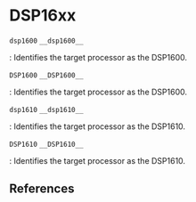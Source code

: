# DSP16xx

`dsp1600`
`__dsp1600__`

: Identifies the target processor as the DSP1600.

`DSP1600`
`__DSP1600__`

: Identifies the target processor as the DSP1600.

`dsp1610`
`__dsp1610__`

: Identifies the target processor as the DSP1610.

`DSP1610`
`__DSP1610__`

: Identifies the target processor as the DSP1610.

## References

<!---
<gcc/config/dsp16xx/dsp16xx.h> (3.1)

#define CPP_PREDEFINES "-Ddsp1600 -DDSP1600 -DMSDOS"
#else
#define CPP_PREDEFINES "-Ddsp1600 -DDSP1600 -Ddsp1610 -DDSP1610"
--->